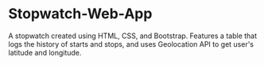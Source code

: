 # Stopwatch-Web-App
A stopwatch created using HTML, CSS, and Bootstrap. Features a table that logs the history of starts and stops, and uses Geolocation API to get user's latitude and longitude.
